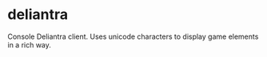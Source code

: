 deliantra
=========

Console Deliantra client. Uses unicode characters to display game elements in
a rich way.
